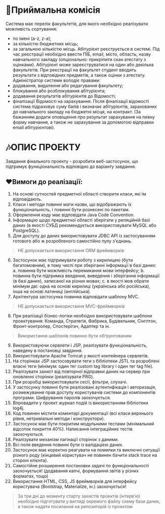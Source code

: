 # :musical_note:Приймальна комісія

Система має перелік факультетів, для якого необхідно реалізувати можливість сортування:
- по імені (a-z, z-a);
- за кількістю бюджетних місць;
- за загальною кількістю місць.
Абітурієнт реєструється в системі. Під час реєстрації необхідно ввести ПІБ, email, місто, область, назву навчального закладу (опціонально: прикріпити скан атестату з оцінками). Абітурієнт може зареєструватися на один або декілька факультетів. При реєстрації на факультет студент вводить результати з відповідних предметів, а також оцінки з атестату.
Адміністратор системи володіє правами:
- додавання, видалення або редагування факультету;
- блокування або розблокування абітурієнта;
- додавання результатів абітурієнтів до Відомості;
- фіналізації Відомості на зарахування.
Після фіналізації відомості система підраховує суму балів і визначає абітурієнтів, зарахованих до навчального закладу на бюджетні місця, на контракт. (За бажанням додати оповіщення про результат зарахування на певну форму навчання, а також не зарахування за допомогою відправки email абітурієнтові).

# :notes:ОПИС ПРОЕКТУ

Завдання фінального проекту - розробити веб-застосунок, що підтримує функціональність відповідно до
варіанту завдання.
## :heart:Вимоги до реалізації:
1. На основі сутностей предметної області створити класи, які їм відповідають.
2. Класи і методи повинні мати назви, що відображають їх функціональність, і повинні бути
рознесені по пакетам.
3. Оформлення коду має відповідати Java Code Convention.
4. Інформацію щодо предметної області зберігати у реляційній базі даних (в якості СУБД
рекомендується використовувати MySQL або PostgreSQL).
5. Для доступу до даних використовувати JDBC API із застосуванням готового або ж
розробленого самостійно пулу з'єднань.

>НЕ допускається використання ORM фреймворків

6. Застосунок має підтримувати роботу з кирилицею (бути багатомовним), в тому числі при
зберіганні інформації в базі даних:
a. повинна бути можливість перемикання мови інтерфейсу;
b. повинна бути підтримка введення, виведення і зберігання інформації (в базі даних),
записаної на різних мовах;
c. в якості мов обрати мінімум дві: одна на основі кирилиці (українська або російська),
інша на основі латиниці (англійська).
7. Архітектура застосунка повинна відповідати шаблону MVC.

>НЕ допускається використання MVC-фреймворків

8. При реалізації бізнес-логіки необхідно використовувати шаблони проектування: Команда,
Стратегія, Фабрика, Будівельник, Сінглтон, Фронт-контролер, Спостерігач, Адаптер та ін.

>Використання шаблонів повинно бути обґрунтованим

9. Використовуючи сервлети і JSP, реалізувати функціональність, наведену в постановці
завдання.
10. Використовувати Apache Tomcat у якості контейнера сервлетів.
11. На сторінках JSP застосовувати теги з бібліотеки JSTL та розроблені власні теги (мінімум: один
тег custom tag library і один тег tag file).
12. Реалізувати захист від повторної відправки даних на сервер при оновленні сторінки
(реалізувати PRG).
13. При розробці використовувати сесії, фільтри, слухачі.
14. У застосунку повинні бути реалізовані аутентифікація і авторизація, розмежування прав доступу користувачів системи до компонентів програми. Шифрування паролів заохочується.
15. Впровадити у проект журнал подій із використанням бібліотеки log4j.
16. Код повинен містити коментарі документації (всі класи верхнього рівня, нетривіальні методи і конструктори).
17. Застосунок має бути покритим модульними тестами (мінімальний відсоток покриття 40%). Написання інтеграційних тестів заохочуються.
18. Реалізувати механізм пагінації сторінок з даними.
19. Всі поля введення повинні бути із валідацією даних.
20. Застосунок має коректно реагувати на помилки та виключні ситуації різного роду (кінцевий користувач не повинен бачити stack trace на стороні клієнта).
21. Самостійне розширення постановки задачі по функціональності заохочується! (додавання капчі, формування звітів у різних форматах, тощо)
22. Використання HTML, CSS, JS фреймворків для інтерфейсу користувача (Bootstrap, Materialize, ін.) заохочується!

>За три дні до моменту старту захистів проектів (інтерв’ю) необхідно підготувати у вигляді окремого файлу схему бази даних, а також надати посилання на репозиторій із проектом
